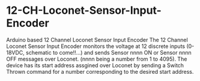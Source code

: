 # 12-CH-Loconet-Sensor-Input-Encoder
Arduino based 12 Channel Loconet Sensor Input Encoder
The 12 Channel Loconet Sensor Input Encoder monitors the voltage at 12 discrete inputs (0-18VDC, schematic to come!!...) and sends 
 Sensor nnnn ON or Sensor nnnn OFF messages over Loconet. (nnnn being a number from 1 to 4095).  The device has its start address 
 assgined over Loconet by sending a Switch Thrown command for a number corresponding to the desired start address.
